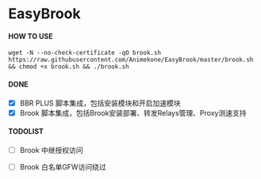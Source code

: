 # EasyBrook

#### HOW TO USE

```
wget -N --no-check-certificate -qO brook.sh https://raw.githubusercontent.com/Animekone/EasyBrook/master/brook.sh && chmod +x brook.sh && ./brook.sh
```

#### DONE
- [x] BBR PLUS 脚本集成，包括安装模块和开启加速模块
- [x] Brook 脚本集成，包括Brook安装部署、转发Relays管理、Proxy测速支持

#### TODOLIST
- [ ] Brook 中继授权访问
- [ ] Brook 白名单GFW访问绕过

